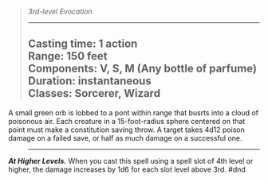 >_3rd-level Evocation_
>___
>**Casting time:** 1 action  
**Range:** 150 feet  
**Components:** V, S, M (Any bottle of parfume)  
**Duration:** instantaneous  
**Classes:** Sorcerer, Wizard
>---
A small green orb is lobbed to a pont within range that busrts into a cloud of poisonous air. Each creature in a 15-foot-radius sphere centered on that point must make a constitution saving throw. A target takes 4d12 poison damage on a failed save, or half as much damage on a successful one.
>___
**_At Higher Levels._** When you cast this spell using a spell slot of 4th level or higher, the damage increases by 1d6 for each slot level above 3rd. 
#dnd